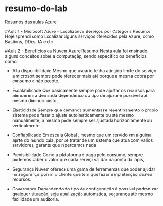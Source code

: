 # resumo-do-lab
Resumos das aulas Azure

#Aula 1 - Microsoft Azure - Localizando Serviços por Categoria
Resumo: Hoje aprendi como Localizar alguns serviços oferecidos pela Azure, como Bastions, DDos, IA e etc

#Aula 2 - Benefícios da Nuvem Azure
Resumo: Nesta aula foi ensinado alguns conceitos sobre a computaçãp, sendo especifico os beneficios como:

 - Alta disponibilidade
   Mesmo que usuario tenha atingido limite do serviço a microsoft sempre pode oferecer mais até porque a mesma cobra por consumo e não pacote.
   
- Escalabilidade
  Que basicamente  sempre pode ajustar os recursos para atenderem a demanda dependendo do tipo de ajuste é possivel até mesmo diminuir custo.

- Elasticidade
  Sempre que demanda aumentasse repentinamento o propio sistema pode fazer o ajuste autoimaticamente ou até mesmo manualmente, a mesma pode sempre ser ajustada horizontamente ou verticalmente.

- Confiabilidade
 Em escala Global , mesmo que um servido em alguima aprte do mundo caia, por se tratar de um sistema que atua com varios servidores, garante que n percamos nada

- Previsibilidade
  Como a plataforma é paga pelo consumo, sempre podemos saber o valor que cada serviçi vai dar na ponta do lapis,

- Segurança
  Nuvem oferece uma gama de ferramentas que poder ajudar na segurança porem o cliente que tem que fazer a inplatanção destes recursos.

- Governança
  Dependendo do tipo de configuralção é possivel padronizar qualquer situação, seja atualização automatica, segurança até mesmo facilidade um auditoria.

  
